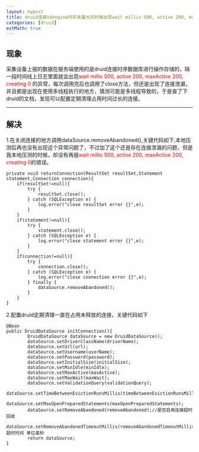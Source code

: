 ```yaml
---
layout: mypost
title: druid连接tdengine时并发量大的时候出现wait millis 500, active 200, maxActive 200, creating 0的问题
categories: [druid]
extMath: true
---
```


## 现象
采集设备上报的数据在服务端使用的是druid连接时序数据库进行操作存储的，隔一段时间线上日志里面就会出现<font color="red">wait millis 500, active 200, maxActive 200, creating 0</font> 的异常，每次调用完后也调用了close方法，但还是出现了连接泄漏，并且都是出现在使用多线程执行的地方，猜测可能是多线程导致的，于是查了下druid的文档，发现可以配置定期清理占用时间过长的连接。

----------
## 解决
1.在关闭连接的地方调用dataSource.removeAbandoned(),关键代码如下,本地压测后再也没有出现这个异常问题了，不过加了这个还是存在连接泄漏的问题，但是我本地压测的时候，却没有再报<font color="red">wait millis 500, active 200, maxActive 200, creating 0</font>的错误。

```java?linenums
private void returnConnection(ResultSet resultSet,Statement statement,Connection connection){
	if(resultSet!=null){
		try {
			resultSet.close();
		} catch (SQLException e) {
			log.error("close resultSet error {}",e);
		}
	}
	if(statement!=null){
		try {
			statement.close();
		} catch (SQLException e) {
			log.error("close statement error {}",e);
		}
	}
	if(connection!=null){
		try {
			connection.close();
		} catch (SQLException e) {
			log.error("close connection error {}",e);
		} finally {
			dataSource.removeAbandoned();
		}
	}
}
```

2.配置druid定期清理一直在占用未释放的连接，关键代码如下
   
~~~ java?linenums
@Bean
public DruidDataSource initConnection(){
		DruidDataSource dataSource = new DruidDataSource();
		dataSource.setDriverClassName(driverName);
		dataSource.setUrl(url);
		dataSource.setUsername(userName);
		dataSource.setPassword(password);
		dataSource.setInitialSize(initialSize);
		dataSource.setMinIdle(minIdle);
		dataSource.setMaxActive(maxActive);
		dataSource.setMaxWait(maxWait);
		dataSource.setValidationQuery(validationQuery);
		dataSource.setTimeBetweenEvictionRunsMillis(timeBetweenEvictionRunsMillis);
		dataSource.setMaxOpenPreparedStatements(maxOpenPreparedStatements);
		dataSource.setRemoveAbandoned(removeAbandoned);//是否启用连接超时回收
		dataSource.setRemoveAbandonedTimeoutMillis(removeAbandonedTimeoutMillis);//超时时间 单位毫秒
		return dataSource;
}
~~~
